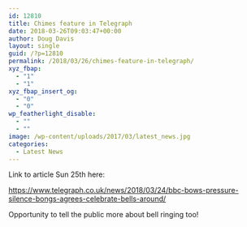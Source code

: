 ```yaml
---
id: 12810
title: Chimes feature in Telegraph
date: 2018-03-26T09:03:47+00:00
author: Doug Davis
layout: single
guid: /?p=12810
permalink: /2018/03/26/chimes-feature-in-telegraph/
xyz_fbap:
  - "1"
  - "1"
xyz_fbap_insert_og:
  - "0"
  - "0"
wp_featherlight_disable:
  - ""
  - ""
image: /wp-content/uploads/2017/03/latest_news.jpg
categories:
  - Latest News
---
```

Link to article Sun 25th here:

<a href="https://www.telegraph.co.uk/news/2018/03/24/bbc-bows-pressure-silence-bongs-agrees-celebrate-bells-around/" target="_blank" rel="noopener">https://www.telegraph.co.uk/news/2018/03/24/bbc-bows-pressure-silence-bongs-agrees-celebrate-bells-around/</a>

Opportunity to tell the public more about bell ringing too!
